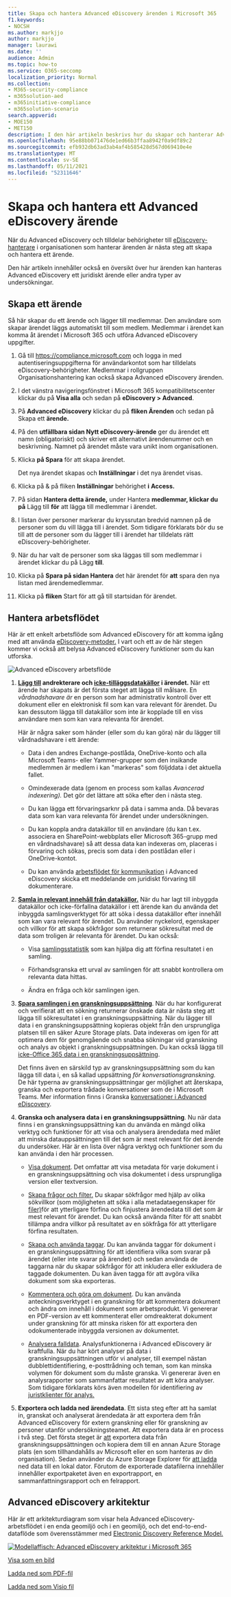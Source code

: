 ```yaml
---
title: Skapa och hantera Advanced eDiscovery ärenden i Microsoft 365
f1.keywords:
- NOCSH
ms.author: markjjo
author: markjjo
manager: laurawi
ms.date: ''
audience: Admin
ms.topic: how-to
ms.service: O365-seccomp
localization_priority: Normal
ms.collection:
- M365-security-compliance
- m365solution-aed
- m365initiative-compliance
- m365solution-scenario
search.appverid:
- MOE150
- MET150
description: I den här artikeln beskrivs hur du skapar och hanterar Advanced eDiscovery ärenden. Det första steget är att skapa ett ärende och börja använda Advanced eDiscovery funktioner.
ms.openlocfilehash: 95e88bb071476de1ed66b3ffaa8942f0a9df89c2
ms.sourcegitcommit: efb932db63ad3ab4af4b585428d567d069410e4e
ms.translationtype: MT
ms.contentlocale: sv-SE
ms.lasthandoff: 05/11/2021
ms.locfileid: "52311646"
---
```

# <a name="create-and-manage-an-advanced-ediscovery-case"></a>Skapa och hantera ett Advanced eDiscovery ärende

När du Advanced eDiscovery och tilldelar behörigheter till [eDiscovery-hanterare](get-started-with-advanced-ediscovery.md#step-2-assign-ediscovery-permissions) i organisationen som hanterar ärenden är nästa steg att skapa och hantera ett ärende.

Den här artikeln innehåller också en översikt över hur ärenden kan hanteras Advanced eDiscovery ett juridiskt ärende eller andra typer av undersökningar.

## <a name="create-a-case"></a>Skapa ett ärende

Så här skapar du ett ärende och lägger till medlemmar. Den användare som skapar ärendet läggs automatiskt till som medlem. Medlemmar i ärendet kan komma åt ärendet i Microsoft 365 och utföra Advanced eDiscovery uppgifter.

1. Gå till <https://compliance.microsoft.com> och logga in med autentiseringsuppgifterna för användarkontot som har tilldelats eDiscovery-behörigheter. Medlemmar i rollgruppen Organisationshantering kan också skapa Advanced eDiscovery ärenden.

2. I det vänstra navigeringsfönstret i Microsoft 365 kompatibilitetscenter klickar du på **Visa alla** och sedan på **eDiscovery > Advanced**.

3. På **Advanced eDiscovery** klickar du på **fliken Ärenden** och sedan på Skapa ett **ärende.**

4. På den **utfällbara sidan Nytt eDiscovery-ärende** ger du ärendet ett namn (obligatoriskt) och skriver ett alternativt ärendenummer och en beskrivning. Namnet på ärendet måste vara unikt inom organisationen.

5. Klicka **på Spara** för att skapa ärendet.

   Det nya ärendet skapas och **Inställningar** i det nya ärendet visas.

6. Klicka på & på fliken **Inställningar** behörighet **i** **Access.**

7. På sidan **Hantera detta ärende,** under Hantera **medlemmar, klickar du på** Lägg till **för** att lägga till medlemmar i ärendet.

8. I listan över personer markerar du kryssrutan bredvid namnen på de personer som du vill lägga till i ärendet. Som tidigare förklarats bör du se till att de personer som du lägger till i ärendet har tilldelats rätt eDiscovery-behörigheter.

9. När du har valt de personer som ska läggas till som medlemmar i ärendet klickar du på Lägg **till**.

10. Klicka på **Spara på sidan Hantera** det här ärendet för **att** spara den nya listan med ärendemedlemmar.

11. Klicka på **fliken** Start för att gå till startsidan för ärendet.

## <a name="manage-the-workflow"></a>Hantera arbetsflödet

Här är ett enkelt arbetsflöde som Advanced eDiscovery för att komma igång med att använda [eDiscovery-metoder.](advanced-ediscovery-edrm.md) I vart och ett av de här stegen kommer vi också att belysa Advanced eDiscovery funktioner som du kan utforska.

![Advanced eDiscovery arbetsflöde](../media/AeDWorkflow.png)

1. **[Lägg till](add-custodians-to-case.md) andrekterare och [icke-tilläggsdatakällor](non-custodial-data-sources.md) i ärendet.** När ett ärende har skapats är det första steget att lägga till målsare. En *vårdnadshavare är* en person som har administrativ kontroll över ett dokument eller en elektronisk fil som kan vara relevant för ärendet. Du kan dessutom lägga till datakällor som inte är kopplade till en viss användare men som kan vara relevanta för ärendet.

   Här är några saker som händer (eller som du kan göra) när du lägger till vårdnadshavare i ett ärende:

   - Data i den andres Exchange-postlåda, OneDrive-konto och alla Microsoft Teams- eller Yammer-grupper som den insikande medlemmen är medlem i kan "markeras" som följddata i det aktuella fallet.
  
   - Omindexerade data (genom en process som kallas *Avancerad indexering).* Det gör det lättare att söka efter den i nästa steg.
  
   - Du kan lägga ett förvaringsarknr på data i samma anda. Då bevaras data som kan vara relevanta för ärendet under undersökningen.
  
   - Du kan koppla andra datakällor till en användare (du kan t.ex. associera en SharePoint-webbplats eller Microsoft 365-grupp med en vårdnadshavare) så att dessa data kan indexeras om, placeras i förvaring och sökas, precis som data i den postlådan eller i OneDrive-kontot.

   - Du kan använda [arbetsflödet för kommunikation](managing-custodian-communications.md) i Advanced eDiscovery skicka ett meddelande om juridiskt förvaring till dokumenterare.

2. **[Samla in relevant innehåll från datakällor.](create-draft-collection.md)** När du har lagt till inbyggda datakällor och icke-förfallna datakällor i ett ärende kan du använda det inbyggda samlingsverktyget för att söka i dessa datakällor efter innehåll som kan vara relevant för ärendet. Du använder nyckelord, egenskaper [](building-search-queries.md) och villkor för att skapa sökfrågor som returnerar sökresultat med de data som troligen är relevanta för ärendet. Du kan också:

   - Visa [samlingsstatistik](collection-statistics-reports.md) som kan hjälpa dig att förfina resultatet i en samling.

   - Förhandsgranska ett urval av samlingen för att snabbt kontrollera om relevanta data hittas.

   - Ändra en fråga och kör samlingen igen.

3. **[Spara samlingen i en granskningsuppsättning](commit-draft-collection.md)**. När du har konfigurerat och verifierat att en sökning returnerar önskade data är nästa steg att lägga till sökresultatet i en granskningsuppsättning. När du lägger till data i en granskningsuppsättning kopieras objekt från den ursprungliga platsen till en säker Azure Storage plats. Data indexeras om igen för att optimera dem för genomgående och snabba sökningar vid granskning och analys av objekt i granskningsuppsättningen. Du kan också lägga till [icke-Office 365 data i en granskningsuppsättning](load-non-office-365-data-into-a-review-set.md).

   Det finns även en särskild typ av granskningsuppsättning som du kan lägga till data i, en så kallad uppsättning *för konversationsgranskning.* De här typerna av granskningsuppsättningar ger möjlighet att återskapa, granska och exportera trådade konversationer som de i Microsoft Teams. Mer information finns i Granska [konversationer i Advanced eDiscovery](conversation-review-sets.md).

4. **Granska och analysera data i en granskningsuppsättning**. Nu när data finns i en granskningsuppsättning kan du använda en mängd olika verktyg och funktioner för att visa och analysera ärendedata med målet att minska datauppsättningen till det som är mest relevant för det ärende du undersöker. Här är en lista över några verktyg och funktioner som du kan använda i den här processen.

   - [Visa dokument](view-documents-in-review-set.md). Det omfattar att visa metadata för varje dokument i en granskningsuppsättning och visa dokumentet i dess ursprungliga version eller textversion.

   - [Skapa frågor och filter.](review-set-search.md) Du skapar sökfrågor med hjälp av olika sökvillkor (som möjligheten att söka i alla metadataegenskaper för [filer)](document-metadata-fields-in-advanced-ediscovery.md)för att ytterligare förfina och finjustera ärendedata till det som är mest relevant för ärendet. Du kan också använda filter för att snabbt tillämpa andra villkor på resultatet av en sökfråga för att ytterligare förfina resultaten. 

   - [Skapa och använda taggar](tagging-documents.md). Du kan använda taggar för dokument i en granskningsuppsättning för att identifiera vilka som svarar på ärendet (eller inte svarar på ärendet) och sedan använda de taggarna när du skapar sökfrågor för att inkludera eller exkludera de taggade dokumenten. Du kan även tagga för att avgöra vilka dokument som ska exporteras.

   - [Kommentera och göra om dokument](view-documents-in-review-set.md#annotate-view). Du kan använda anteckningsverktyget i en granskning för att kommentera dokument och ändra om innehåll i dokument som arbetsprodukt. Vi genererar en PDF-version av ett kommenterat eller omdreakterat dokument under granskning för att minska risken för att exportera den odokumenterade inbyggda versionen av dokumentet.

   - [Analysera falldata](analyzing-data-in-review-set.md). Analysfunktionerna i Advanced eDiscovery är kraftfulla. När du har kört analyser på data i granskningsuppsättningen utför vi analyser, till exempel nästan dubblettidentifiering, e-posttrådning och teman, som kan minska volymen för dokument som du måste granska. Vi genererar även en analysrapporter som sammanfattar resultatet av att köra analyser. Som tidigare förklarats körs även modellen för identifiering av [juristklienter för analys.](attorney-privilege-detection.md#use-the-attorney-client-privilege-detection-model)

5. **Exportera och ladda ned ärendedata**. Ett sista steg efter att ha samlat in, granskat och analyserat ärendedata är att exportera dem från Advanced eDiscovery för extern granskning eller för granskning av personer utanför undersökningsteamet. Att exportera data är en process i två steg. Det första steget är [att](export-documents-from-review-set.md) exportera data från granskningsuppsättningen och kopiera dem till en annan Azure Storage plats (en som tillhandahålls av Microsoft eller en som hanteras av din organisation). Sedan använder du Azure Storage Explorer för [att ladda](download-export-jobs.md) ned data till en lokal dator. Förutom de exporterade datafilerna innehåller innehåller exportpaketet även en exportrapport, en sammanfattningsrapport och en felrapport.

## <a name="advanced-ediscovery-architecture"></a>Advanced eDiscovery arkitektur

Här är ett arkitekturdiagram som visar hela Advanced eDiscovery-arbetsflödet i en enda geomiljö och i en geomiljö, och det end-to-end-dataflöde som överensstämmer med [Electronic Discovery Reference Model.](overview-ediscovery-20.md#advanced-ediscovery-alignment-with-the-electronic-discovery-reference-model)

[![Modellaffisch: Advanced eDiscovery arkitektur i Microsoft 365](../media/solutions-architecture-center/ediscovery-poster-thumb.png)](../media/solutions-architecture-center/m365-advanced-ediscovery-architecture.png)

[Visa som en bild](../media/solutions-architecture-center/m365-advanced-ediscovery-architecture.png)

[Ladda ned som PDF-fil](https://download.microsoft.com/download/d/1/c/d1ce536d-9bcf-4d31-b75b-fcf0dc560665/m365-advanced-ediscovery-architecture.pdf)

[Ladda ned som Visio fil](https://download.microsoft.com/download/d/1/c/d1ce536d-9bcf-4d31-b75b-fcf0dc560665/m365-advanced-ediscovery-architecture.vsdx)
